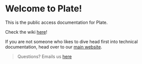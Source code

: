 # Welcome to Plate!
This is the public access documentation for Plate.

Check the wiki [here](https://github.com/chih98/plate-ios/wiki)!

If you are not someone who likes to dive head first into technical documentation, head over to our [main website](https://www.mbobpro.com/plate).

> Questions? Emails us [here](mailto:admin@mbobpro.com)
